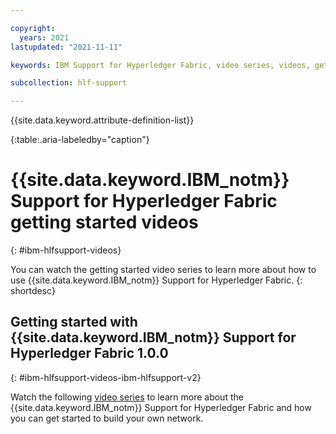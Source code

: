 ```yaml
---

copyright:
  years: 2021
lastupdated: "2021-11-11"

keywords: IBM Support for Hyperledger Fabric, video series, videos, getting started videos, demo videos

subcollection: hlf-support

---
```


{{site.data.keyword.attribute-definition-list}}


{:table:.aria-labeledby="caption"}





# {{site.data.keyword.IBM_notm}} Support for Hyperledger Fabric getting started videos
{: #ibm-hlfsupport-videos}

You can watch the getting started video series to learn more about how to use {{site.data.keyword.IBM_notm}} Support for Hyperledger Fabric.
{: shortdesc}

## Getting started with {{site.data.keyword.IBM_notm}} Support for Hyperledger Fabric 1.0.0
{: #ibm-hlfsupport-videos-ibm-hlfsupport-v2}

Watch the following [video series]( http://ibm.biz/BlockchainPlatformSeries) to learn more about the {{site.data.keyword.IBM_notm}} Support for Hyperledger Fabric and how you can get started to build your own network.

